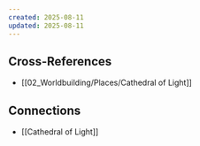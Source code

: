 ```yaml
---
created: 2025-08-11
updated: 2025-08-11
---
```




## Cross-References

- [[02_Worldbuilding/Places/Cathedral of Light]]


## Connections

- [[Cathedral of Light]]
